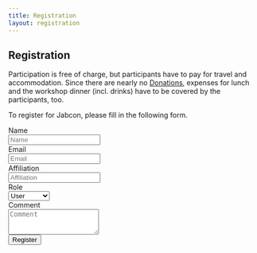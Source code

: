 ```yaml
---
title: Registration
layout: registration
---
```


## Registration

Participation is free of charge, but participants have to pay for travel and accommodation.
Since there are nearly no [Donations](https://donations.jabref.org), expenses for lunch and the workshop dinner (incl. drinks) have to be covered by the participants, too.

To register for Jabcon, please fill in the following form.

<form action="MAILTO:jabrefmail+jabcon@gmail.com?subject=Registration%20for%20JabCon%202019" method="post" enctype="text/plain" class="form-horizontal">
  <div class="form-group">
    <label for="name" class="col-sm-2 control-label">Name</label>
    <div class="col-sm-10">
      <input type="text" class="form-control" id="Name" name="name" placeholder="Name" value="">
    </div>
  </div>
  <div class="form-group">
    <label for="inputEmail" class="col-sm-2 control-label">Email</label>
    <div class="col-sm-10">
      <input type="email" class="form-control" name="Email" id="inputEmail" placeholder="Email" value="">
    </div>
  </div>
  <div class="form-group">
    <label for="inputAffiliation" class="col-sm-2 control-label">Affiliation</label>
    <div class="col-sm-10">
      <input type="text" class="form-control" name="Affiliation" id="inputAffiliation" placeholder="Affiliation" value="">
    </div>
  </div>
  <div class="form-group">
    <label for="inputRole" class="col-sm-2 control-label">Role</label>
    <div class="col-sm-10">
      <select id="inputRole" name="Role" class="form-control">
        <option value="user">User</option>
        <option value="developer">Developer</option>
        <option value="both">Both</option>
      </select>
    </div>
  </div>
  <div class="form-group">
    <label for="comment" class="col-sm-2 control-label">Comment</label>
    <div class="col-sm-10">
      <textarea class="form-control" rows="3" name="Comment" id="comment" placeholder="Comment"></textarea>
    </div>
  </div>  
  <div class="form-group">
    <div class="col-sm-offset-2 col-sm-10">
      <button type="submit" class="btn btn-default">Register</button>
    </div>
  </div>
</form>
